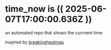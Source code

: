 # time_now is (( 2025-06-07T17:00:00.636Z ))

an automated repo that shows the currnent time

inspired by [breakingheatmap](https://github.com/breakingheatmap/breakingheatmap)